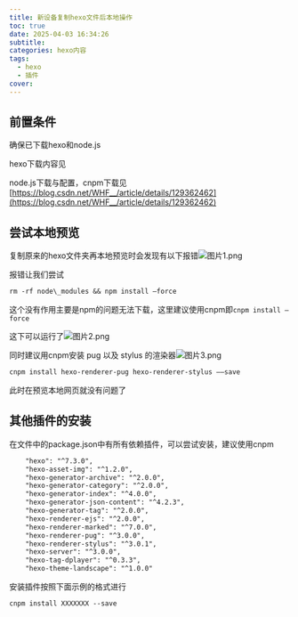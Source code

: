 ```yaml
---
title: 新设备复制hexo文件后本地操作
toc: true
date: 2025-04-03 16:34:26
subtitle:
categories: hexo内容
tags:
  - hexo
  - 插件
cover:
---
```

## 前置条件

确保已下载hexo和node.js

hexo下载内容见

node.js下载与配置，cnpm下载见[https://blog.csdn.net/WHF__/article/details/129362462](https://blog.csdn.net/WHF__/article/details/129362462)

## 尝试本地预览

复制原来的hexo文件夹再本地预览时会发现有以下报错![图片1.png](https://s2.loli.net/2025/04/03/lSUfVz3hjDIQGr5.png)

报错让我们尝试

```apache
rm -rf node\_modules && npm install –force
```

这个没有作用主要是npm的问题无法下载，这里建议使用cnpm即`cnpm install –force`

这下可以运行了![图片2.png](https://s2.loli.net/2025/04/03/IYEqCHOzcf8K9V1.png)

同时建议用cnpm安装 pug 以及 stylus 的渲染器![图片3.png](https://s2.loli.net/2025/04/03/zsSLcYD9a3gMhZb.png)

```apache
cnpm install hexo-renderer-pug hexo-renderer-stylus ––save
```

此时在预览本地网页就没有问题了

## 其他插件的安装

在文件中的package.json中有所有依赖插件，可以尝试安装，建议使用cnpm

```apache
    "hexo": "^7.3.0",
    "hexo-asset-img": "^1.2.0",
    "hexo-generator-archive": "^2.0.0",
    "hexo-generator-category": "^2.0.0",
    "hexo-generator-index": "^4.0.0",
    "hexo-generator-json-content": "^4.2.3",
    "hexo-generator-tag": "^2.0.0",
    "hexo-renderer-ejs": "^2.0.0",
    "hexo-renderer-marked": "^7.0.0",
    "hexo-renderer-pug": "^3.0.0",
    "hexo-renderer-stylus": "^3.0.1",
    "hexo-server": "^3.0.0",
    "hexo-tag-dplayer": "^0.3.3",
    "hexo-theme-landscape": "^1.0.0"
```

安装插件按照下面示例的格式进行

```apache
cnpm install XXXXXXX --save
```
